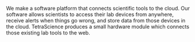 We make a software platform that connects scientific tools to the cloud.
Our software allows scientists to access their lab devices from
anywhere, receive alerts when things go wrong, and store data from those
devices in the cloud. TetraScience produces a small hardware module
which connects those existing lab tools to the web.
